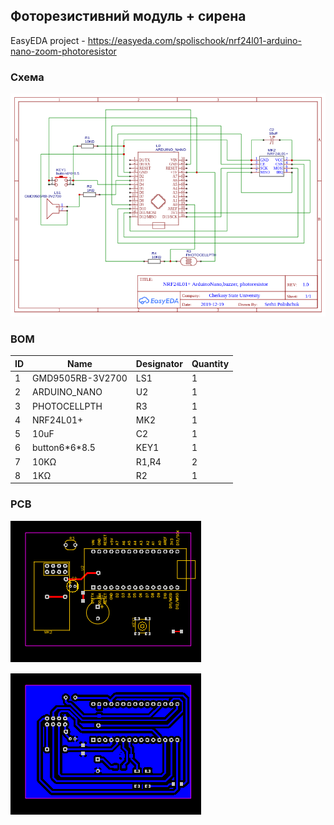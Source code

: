 ## Фоторезистивний модуль + сирена

EasyEDA project - 
https://easyeda.com/spolischook/nrf24l01-arduino-nano-zoom-photoresistor

### Схема

![schema](doc/images/Schematic_NRF24L01+arduinoNano_zoom_photoresistor.png)

### BOM

|ID |Name         |Designator         |Quantity|
|---|-------------|-------------------|--------|
|1  |GMD9505RB-3V2700|LS1                |1       |
|2  |ARDUINO_NANO |U2                 |1       |
|3  |PHOTOCELLPTH |R3                 |1       |
|4  |NRF24L01+    |MK2                |1       |
|5  |10uF         |C2                 |1       |
|6  |button6\*6\*8.5|KEY1               |1       |
|7  |10KΩ         |R1,R4              |2       |
|8  |1KΩ          |R2                 |1       |


### PCB

![PCB top](doc/images/PCB_top.png)

![PCB top](doc/images/PCB_bottom.png)
